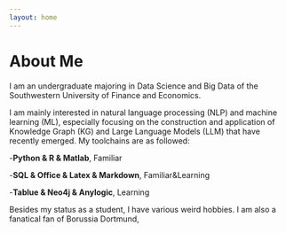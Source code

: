 ```yaml
---
layout: home
---
```

# About Me

I am an undergraduate majoring in Data Science and Big Data of the Southwestern University of Finance and Economics.

I am mainly interested in natural language processing (NLP) and machine learning (ML), especially focusing on the construction and application of Knowledge Graph (KG) and Large Language Models (LLM) that have recently emerged. My toolchains are as followed: 

-**Python & R & Matlab**, Familiar

-**SQL & Office & Latex & Markdown**, Familiar&Learning

-**Tablue & Neo4j & Anylogic**, Learning

Besides my status as a student, I have various weird hobbies. I am also a fanatical fan of Borussia Dortmund, 


 



